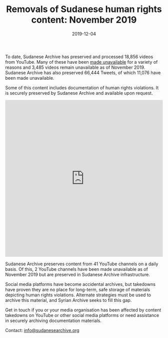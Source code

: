 ﻿---
layout: contentwithsiblings.html
title: "Removals of Sudanese human rights content: November 2019"
date: 2019-12-04
desc: "Amount of content preserved, made unavailable and restored"
image: /assets/takedowns.jpg
---

To date, Sudanese Archive has preserved and processed 18,856 videos from YouTube. Many of these have been [made unavailable](https://sudanesearchive.org/en/tech-advocacy) for a variety of reasons and 3,485 videos remain unavailable as of November 2019. Sudanese Archive has also preserved 66,444 Tweets, of which 11,076 have been made unavailable.

Some of this content includes documentation of human rights violations. It is securely preserved by Sudanese Archive and available upon request.

<iframe width="100%" height="500" src="https://www.youtube.com/embed/8uHEdDNQMXM" frameborder="0" allow="accelerometer; autoplay; encrypted-media; gyroscope; picture-in-picture" allowfullscreen></iframe>

Sudanese Archive preserves content from 41 YouTube channels on a daily basis. Of this, 2 YouTube channels have been made unavailable as of November 2019 but are preserved in Sudanese Archive infrastructure. 

Social media platforms have become accidental archives, but takedowns have proven they are no place for long-term, safe storage of materials depicting human rights violations. Alternate strategies must be used to archive this material, and Syrian Archive seeks to fill this gap.

Get in touch if you or your media organisation has been affected by content takedowns on YouTube or other social media platforms or need assistance in securely archiving documentation materials.

Contact: info@sudanesearchive.org
